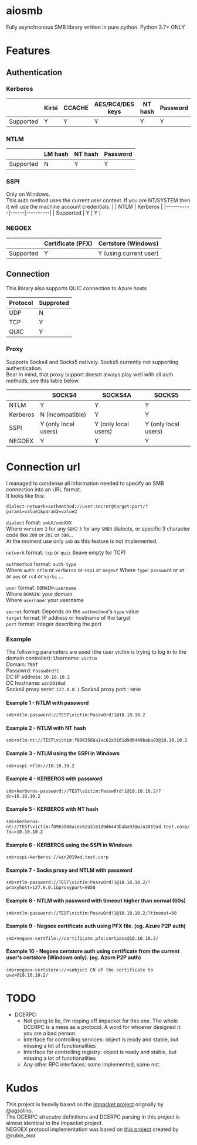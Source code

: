 # aiosmb
Fully asynchronous SMB library written in pure python. Python 3.7+ ONLY

# Features

## Authentication
### Kerberos
|           | Kirbi | CCACHE | AES/RC4/DES keys | NT hash | Password | Certificate |
|-----------|-------|--------|------------------|---------|----------|-------------|
| Supported | Y     | Y      | Y                | Y       | Y        | Y           |

### NTLM
|           | LM hash | NT hash | Password |
|-----------|---------|---------|----------|
| Supported | N       | Y       | Y        |

### SSPI
Only on Windows.  
This auth method uses the current user context. If you are NT/SYSTEM then it will use the machine account credentials.
|           | NTLM | Kerberos |
|-----------|------|----------|
| Supported | Y    | Y        |

### NEGOEX
|           | Certificate (PFX) | Certstore (Windows)     |
|-----------|-------------------|-------------------------|
| Supported | Y                 | Y (using current user)  |

## Connection
This library also supports QUIC connection to Azure hosts

| Protocol | Supproted |
|----------|-----------|
| UDP      | N         |
| TCP      | Y         |
| QUIC     | Y         |

### Proxy
Supports Socks4 and Socks5 natively. Socks5 currently not supporting authentication.  
Bear in mind, that proxy support doesnt always play well with all auth methods, see this table below.

|          | SOCKS4                 | SOCKS4A | SOCKS5               |
|----------|------------------------|---------|----------------------|
| NTLM     | Y                      | Y       | Y                    |
| Kerberos | N (incompatible)       | Y       | Y                    |
| SSPI     | Y (only local users)   | Y (only local users)      | Y (only local users) |
| NEGOEX   | Y                      | Y       | Y                    |


# Connection url
I managed to condense all information needed to specify an SMB connection into an URL format.  
It looks like this:  
  
`dialect-network+authmethod://user:secret@target:port/?param1=value1&param2=value2`  
  
`dialect` fomat:  `smbX/smbXXX`  
Where `version`: `2` for any `SBM2` `3` for any `SMB3` dialects, or specific 3 character code like `200` or `201` or `300`...  
At the moment use only `smb` as this feature is not implemented.
  
`network` format: `tcp` or `quic` (leave empty for TCP)  

`authmethod` format: `auth-type`  
Where `auth`: `ntlm` or `kerberos` or `sspi` or `negext`
Where `type`: `password` or `nt` or `aes` or `rc4` or `kirbi` ...  
  
`user` format: `DOMAIN\username`  
Where `DOMAIN`: your domain  
Where `username`: your username  
  
`secret` format: Depends on the `authmethod`'s `type` value  
`target` format: IP address or hostname of the target  
`port` format: integer describing the port  


### Example
The following parameters are used (the user victim is trying to log in to the domain controller):
Username: `victim`  
Domain: `TEST`  
Passowrd: `Passw0rd!1`  
DC IP address: `10.10.10.2`  
DC hostname: `win2019ad`  
Socks4 proxy serer: `127.0.0.1`
Socks4 proxy port : `9050`

#### Example 1 - NTLM with password
`smb+ntlm-password://TEST\victim:Passw0rd!1@10.10.10.2`
#### Example 2 - NTLM with NT hash
`smb+ntlm-nt://TEST\victim:f8963568a1ec62a3161d9d6449baba93@10.10.10.2`
#### Example 3 - NTLM using the SSPI in Windows
`smb+sspi-ntlm://10.10.10.2`
#### Example 4 - KERBEROS with password
`smb+kerberos-password://TEST\victim:Passw0rd!1@10.10.10.2/?dc=10.10.10.2`
#### Example 5 - KERBEROS with NT hash
`smb+kerberos-nt://TEST\victim:f8963568a1ec62a3161d9d6449baba93@win2019ad.test.corp/?dc=10.10.10.2`
#### Example 6 - KERBEROS using the SSPI in Windows
`smb+sspi-kerberos://win2019ad.test.corp`
#### Example 7 - Socks proxy and NTLM with password
`smb+ntlm-password://TEST\victim:Passw0rd!1@10.10.10.2/?proxyhost=127.0.0.1&proxyport=9050`
#### Example 8 - NTLM with password with timeout higher than normal (60s)
`smb+ntlm-password://TEST\victim:Passw0rd!1@10.10.10.2/?timeout=60`
#### Example 9 - Negoex certificate auth using PFX file. (eg. Azure P2P auth)
`smb+negoex-certfile://certificate.pfx:certpass@10.10.10.2/`
#### Example 10 - Negoex certstore auth using certificate from the current user's certstore (Windows only). (eg. Azure P2P auth)
`smb+negoex-certstore://<subject CN of the certificate to use>@10.10.10.2/`

# TODO
- DCERPC:
  - Not going to lie, I'm ripping off impacket for this one. The whole DCERPC is a mess as a protocol. A word for whoever designed it: you are a bad person.
  - Interface for controlling services: object is ready and stable, but missing a lot of functionalities
  - Interface for controlling registry: object is ready and stable, but missing a lot of functionalities
  - Any other RPC interfaces: some implemented, some not.

# Kudos
This project is heavily based on the [Impacket project](https://github.com/SecureAuthCorp/impacket) orignally by @agsolino.  
The DCERPC strucutre definitions and DCERPC parsing in this project is almost identical to the Impacket project.  
NEGOEX protocol implementation was based on [this project](https://github.com/morRubin/AzureADJoinedMachinePTC) created by @rubin_mor
